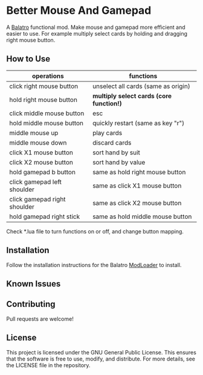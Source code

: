 # Better Mouse And Gamepad
A [Balatro](https://store.steampowered.com/app/2379780/Balatro/) functional mod. Make mouse and gamepad more efficient and easier to use. For example multiply select cards by holding and dragging right mouse button.

## How to Use
| operations | functions |
|--|--|
| click right mouse button | unselect all cards (same as origin) |
| hold right mouse button | **multiply select cards (core function!)** |
| click middle mouse button | esc |
| hold middle mouse button | quickly restart (same as key "r") |
| middle mouse up | play cards |
| middle mouse down | discard cards |
| click X1 mouse button | sort hand by suit |
| click X2 mouse button | sort hand by value |
| hold gamepad b button | same as hold right mouse button |
| click gamepad left shoulder | same as click X1 mouse button |
| click gamepad right shoulder | same as click X2 mouse button |
| hold gamepad right stick | same as hold middle mouse button |

Check *.lua file to turn functions on or off, and change button mapping.

## Installation
Follow the installation instructions for the Balatro [ModLoader](https://github.com/Steamopollys/Steamodded/tree/0.6.0) to install.

## Known Issues

## Contributing
Pull requests are welcome!

## License
This project is licensed under the GNU General Public License. This ensures that the software is free to use, modify, and distribute. For more details, see the LICENSE file in the repository.
